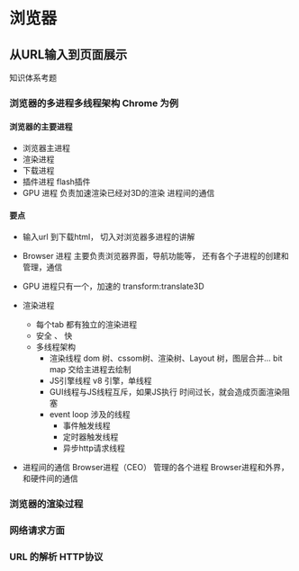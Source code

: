 # 浏览器
## 从URL输入到页面展示
知识体系考题 

### 浏览器的多进程多线程架构 Chrome 为例
#### 浏览器的主要进程 
- 浏览器主进程 
- 渲染进程 
- 下载进程 
- 插件进程 flash插件 
- GPU 进程 负责加速渲染已经对3D的渲染
进程间的通信

#### 要点
- 输入url 到下载html， 切入对浏览器多进程的讲解 
- Browser 进程 主要负责浏览器界面，导航功能等，
    还有各个子进程的创建和管理，通信
- GPU 进程只有一个，加速的
    transform:translate3D 
- 渲染进程
    - 每个tab 都有独立的渲染进程
    - 安全  、 快
    - 多线程架构
        - 渲染线程 dom 树、cssom树、渲染树、Layout 树，图层合并...
        bit map  交给主进程去绘制
        - JS引擎线程 v8 引擎，单线程
        - GUI线程与JS线程互斥，如果JS执行
            时间过长，就会造成页面渲染阻塞 
        - event loop 涉及的线程 
            - 事件触发线程
            - 定时器触发线程
            - 异步http请求线程
            
- 进程间的通信
    Browser进程（CEO） 管理的各个进程
    Browser进程和外界，和硬件间的通信
    
### 浏览器的渲染过程

### 网络请求方面 

### URL 的解析 HTTP协议
